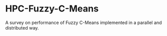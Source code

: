 # HPC-Fuzzy-C-Means
A survey on performance of Fuzzy C-Means implemented in a parallel and distributed way.
